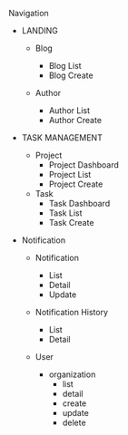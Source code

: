 Navigation

- LANDING

  - Blog
    - Blog List
    - Blog Create

  - Author
    - Author List
    - Author Create

- TASK MANAGEMENT

  - Project
    - Project Dashboard
    - Project List
    - Project Create
  - Task
    - Task Dashboard
    - Task List
    - Task Create

- Notification

  - Notification
    - List
    - Detail
    - Update

  - Notification History
    - List
    - Detail
  
  - User

    - organization
      - list
      - detail
      - create
      - update
      - delete
  